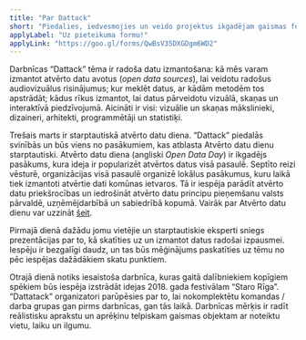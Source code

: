 ```yaml
---
title: "Par Dattack"
short: "Piedalies, iedvesmojies un veido projektus ikgadējam gaismas festivālam “Staro Rīga”, kurš izgaismo Rīgu vienā no gada tumšākajiem mēnešiem – novembrī."
applyLabel: "Uz pieteikuma formu!"
applyLink: "https://goo.gl/forms/QwBsV35DXGDgm6WD2"
---
```


Darbnīcas “Dattack” tēma ir radoša datu izmantošana: kā mēs varam izmantot atvērto datu avotus (*open data sources*), lai veidotu radošus audiovizuālus risinājumus; kur meklēt datus, ar kādām metodēm tos apstrādāt; kādus rīkus izmantot, lai datus pārveidotu vizuālā, skaņas un interaktīvā piedzīvojumā. Aicināti ir visi: vizuālie un skaņas mākslinieki, dizaineri, arhitekti, programmētāji un statistiķi. 

Trešais marts ir starptautiskā atvērto datu diena. “Dattack” piedalās svinībās un būs viens no pasākumiem, kas atblasta Atvērto datu dienu starptautiski. Atvērto datu diena (angliski *Open Data Day*) ir ikgadējs pasākums, kura ideja ir popularizēt atvērtos datus visā pasaulē. Septīto reizi vēsturē, organizācijas visā pasaulē organizē lokālus pasākumus, kuru laikā tiek izmantoti atvērtie dati komūnas ietvaros. Tā ir iespēja parādīt atvērto datu priekšrocības un iedrošināt atvērto datu principu pieņemšanu valsts pārvaldē, uzņēmējdarbībā un sabiedrībā kopumā. Vairāk par Atvērto datu dienu var uzzināt [šeit](http://opendataday.org).

Pirmajā dienā dažādu jomu vietējie un starptautiskie eksperti sniegs prezentācijas par to, kā skatīties uz un izmantot datus radošai izpausmei. Iespēju ir bezgalīgi daudz, un tas būs mēģinājums paskatīties uz tēmu no pēc iespējas dažādākiem skatu punktiem. 

Otrajā dienā notiks iesaistoša darbnīca, kuras gaitā dalībniekiem kopīgiem spēkiem būs iespēja izstrādāt idejas 2018. gada festivālam “Staro Rīga”. “Dattatack” organizatori parūpēsies par to, lai nokomplektētu komandas / darba grupas gan pirms darbnīcas, gan tās laikā. Darbnīcas mērķis ir radīt reālistisku aprakstu un aprēķinu telpiskam gaismas objektam ar noteiktu vietu, laiku un ilgumu. 
